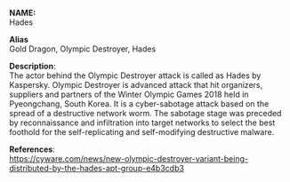 **NAME:**  
Hades  
  
**Alias**  
Gold Dragon, Olympic Destroyer, Hades  

**Description**:   
The actor behind the Olympic Destroyer attack is called as Hades by Kaspersky. Olympic Destroyer is advanced attack that hit organizers, suppliers and partners of the Winter Olympic Games 2018 held in Pyeongchang, South Korea. It is a cyber-sabotage attack based on the spread of a destructive network worm. The sabotage stage was preceded by reconnaissance and infiltration into target networks to select the best foothold for the self-replicating and self-modifying destructive malware.
  
**References**:  
https://cyware.com/news/new-olympic-destroyer-variant-being-distributed-by-the-hades-apt-group-e4b3cdb3